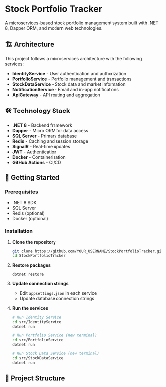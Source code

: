 # Stock Portfolio Tracker

A microservices-based stock portfolio management system built with .NET 8, Dapper ORM, and modern web technologies.

## 🏗️ Architecture

This project follows a microservices architecture with the following services:

- **IdentityService** - User authentication and authorization
- **PortfolioService** - Portfolio management and transactions
- **StockDataService** - Stock data and market information
- **NotificationService** - Email and in-app notifications
- **ApiGateway** - API routing and aggregation

## 🛠️ Technology Stack

- **.NET 8** - Backend framework
- **Dapper** - Micro ORM for data access
- **SQL Server** - Primary database
- **Redis** - Caching and session storage
- **SignalR** - Real-time updates
- **JWT** - Authentication
- **Docker** - Containerization
- **GitHub Actions** - CI/CD

## 🚀 Getting Started

### Prerequisites
- .NET 8 SDK
- SQL Server
- Redis (optional)
- Docker (optional)

### Installation

1. **Clone the repository**
   ```bash
   git clone https://github.com/YOUR_USERNAME/StockPortfolioTracker.git
   cd StockPortfolioTracker
   ```

2. **Restore packages**
   ```bash
   dotnet restore
   ```

3. **Update connection strings**
   - Edit `appsettings.json` in each service
   - Update database connection strings

4. **Run the services**
   ```bash
   # Run Identity Service
   cd src/IdentityService
   dotnet run

   # Run Portfolio Service (new terminal)
   cd src/PortfolioService
   dotnet run

   # Run Stock Data Service (new terminal)
   cd src/StockDataService
   dotnet run
   ```

## 📁 Project Structure
